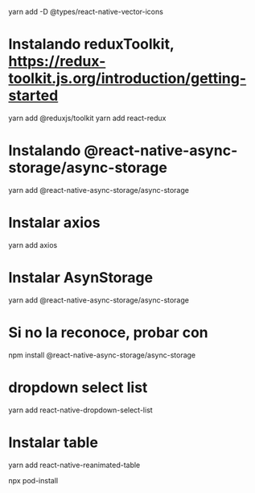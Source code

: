yarn add -D @types/react-native-vector-icons


# Instalando reduxToolkit, https://redux-toolkit.js.org/introduction/getting-started
 yarn add @reduxjs/toolkit
 yarn add react-redux

 # Instalando @react-native-async-storage/async-storage
yarn add @react-native-async-storage/async-storage

# Instalar axios
yarn add axios

# Instalar AsynStorage
yarn add @react-native-async-storage/async-storage
 # Si no la reconoce, probar con
 npm install @react-native-async-storage/async-storage

 # dropdown select list
 yarn add react-native-dropdown-select-list


 # Instalar table
 yarn add react-native-reanimated-table  

npx pod-install
